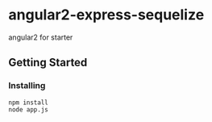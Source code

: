 # angular2-express-sequelize

angular2 for starter 

## Getting Started

### Installing

```
npm install
node app.js
```

